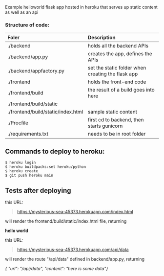 Example helloworld flask app hosted in heroku that serves up static content as well as an api

### Structure of code:

| Foler | Description |
| :--------- | :------------- |
| ./backend | holds all the backend APIs
| ./backend/app.py | creates the app, defines the APIs
| ./backend/appfactory.py | set the static folder when creating the flask app
| ./frontend | holds the front-end code
| ./frontend/build |  the result of a build goes into here
| ./frontend/build/static | 
| ./frontend/build/static/index.html | sample static content
| ./Procfile | first cd to backend, then starts gunicorn
| ./requirements.txt | needs to be in root folder


## Commands to deploy to heroku:

``` shell
$ heroku login
$ heroku buildpacks:set heroku/python
$ heroku create
$ git push heroku main
```

## Tests after deploying

this URL:

>    https://mysterious-sea-45373.herokuapp.com/index.html

will render the frontend/build/static/index.html file, returning

**hello world**

this URL:

>    https://mysterious-sea-45373.herokuapp.com/api/data

will render the route "/api/data" defined in backend/app.py, returning 

*{ "url": "/api/data", "content": "here is some data"}*
